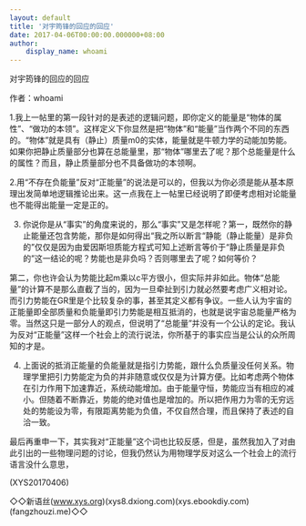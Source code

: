 ```yaml
---
layout: default
title: '对宇筠锋的回应的回应'
date: 2017-04-06T00:00:00.000000+08:00
author:
    display_name: whoami
---
```


对宇筠锋的回应的回应

作者：whoami

1.我上一帖里的第一段针对的是表述的逻辑问题，即你定义的能量是“物体的属性”、“做功的本领”。这样定义下你显然是把“物体”和“能量”当作两个不同的东西的。“物体”就是具有（静止）质量m0的实体，能量就是牛顿力学的动能加势能。如果你把静止质量部分也算在总能量里，那“物体”哪里去了呢？那个总能量是什么的属性？而且，静止质量部分也不具备做功的本领啊。

2.用“不存在负能量”反对“正能量”的说法是可以的，但我以为你必须是能从基本原理出发简单地逻辑推论出来。这一点我在上一帖里已经说明了即便考虑相对论能量也不能得出能量一定是正的。

3. 你说你是从“事实”的角度来说的，那么“事实”又是怎样呢？第一，既然你的静止能量还包含势能，那你是如何得出“我之所以断言“静能（静止能量）是非负的”仅仅是因为由爱因斯坦质能方程式可知上述断言等价于“静止质量是非负的”这一结论的呢？势能也是非负吗？否则哪里去了呢？如何等价？

第二，你也许会认为势能比起m乘以c平方很小，但实际并非如此。物体“总能量”的计算不是那么直截了当的，因为一旦牵扯到引力就必然要考虑广义相对论。而引力势能在GR里是个比较复杂的事，甚至其定义都有争议。一些人认为宇宙的正能量即全部质量和负能量即引力势能是相互抵消的，也就是说宇宙总能量严格为零。当然这只是一部分人的观点，但说明了“总能量”并没有一个公认的定论。我认为反对“正能量”这样一个社会上的流行说法，你所基于的事实应当是公认的众所周知的才是。

4. 上面说的抵消正能量的负能量就是指引力势能，跟什么负质量没任何关系。物理学里把引力势能定为负的并非随意或仅仅是为计算方便。比如考虑两个物体在引力作用下加速靠近，系统动能增加。由于能量守恒，势能应当有相应的减小。但随着不断靠近，势能的绝对值也是增加的。所以把作用力为零的无穷远处的势能设为零，有限距离势能为负值，不仅自然合理，而且保持了表述的自洽一致。

最后再重申一下，其实我对“正能量”这个词也比较反感，但是，虽然我加入了对由此引出的一些物理问题的讨论，但我仍然认为用物理学反对这么一个社会上的流行语言没什么意思，

(XYS20170406)

◇◇新语丝(www.xys.org)(xys8.dxiong.com)(xys.ebookdiy.com)(fangzhouzi.me)◇◇

